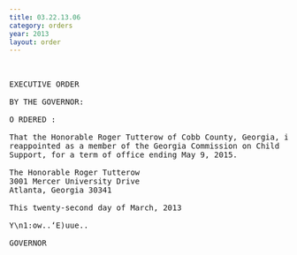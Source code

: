 ```yaml
---
title: 03.22.13.06
category: orders
year: 2013
layout: order
---
```


<pre> 

EXECUTIVE ORDER

BY THE GOVERNOR:

O RDERED :

That the Honorable Roger Tutterow of Cobb County, Georgia, is
reappointed as a member of the Georgia Commission on Child
Support, for a term of office ending May 9, 2015.

The Honorable Roger Tutterow
3001 Mercer University Drive
Atlanta, Georgia 30341

This twenty-second day of March, 2013

Y\n1:ow..‘E)uue..

GOVERNOR

</pre>
